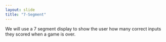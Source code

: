 ```yaml
---
layout: slide
title: "7-Segment"
---
```

We will use a 7 segment display to show the user how many correct inputs they scored when a game is over.
